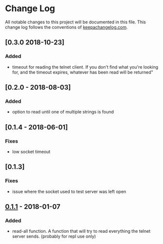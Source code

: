 # Change Log
All notable changes to this project will be documented in this file. This change log follows the conventions of [keepachangelog.com](http://keepachangelog.com/).
## [0.3.0 2018-10-23]
### Added
- timeout for reading the telnet client. If you don't find what you're looking for, and the timeout expires, whatever has been read will be returned"

## [0.2.0 - 2018-08-03]
### Added
- option to read until one of multiple strings is found
## [0.1.4 - 2018-06-01]
### Fixes
- low socket timeout

## [0.1.3]
### Fixes
- issue where the socket used to test server was left open

## [0.1.1] - 2018-01-07
### Added
- read-all function. A function that will try to read everything the telnet server sends. (probably for repl use only)

[Unreleased]: https://github.com/komcrad/clj-telnet/compare/0.1.1...HEAD
[0.1.1]: https://github.com/komcrad/clj-telnet/compare/0.1.0...0.1.1
